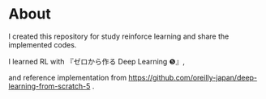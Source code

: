 # About
I created this repository for study reinforce learning and share the implemented codes.

I learned RL with 『ゼロから作る Deep Learning ❺』,

and reference implementation from https://github.com/oreilly-japan/deep-learning-from-scratch-5 .
